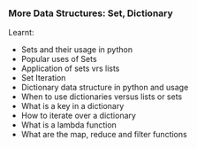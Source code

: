 ### More Data Structures: Set, Dictionary

Learnt:
- Sets and their usage in python
- Popular uses of Sets
- Application of sets vrs lists
    <When to use both in solving problems>
- Set Iteration
- Dictionary data structure in python and usage
- When to use dictionaries versus lists or sets
- What is a key in a dictionary
- How to iterate over a dictionary
- What is a lambda function
- What are the map, reduce and filter functions
